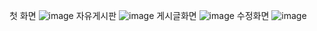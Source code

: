 첫 화면
![image](https://github.com/jungwontwo2/Basic-Board/assets/65643842/1b89c84a-81bb-49bf-8687-6d7b52d737f9)
자유게시판
![image](https://github.com/jungwontwo2/Basic-Board/assets/65643842/4e8a4dce-f751-4943-8942-6f6406297f9f)
게시글화면
![image](https://github.com/jungwontwo2/Basic-Board/assets/65643842/7f8b703c-cb1c-4108-8e24-b8460404a081)
수정화면
![image](https://github.com/jungwontwo2/Basic-Board/assets/65643842/f3e27be9-8291-4dc7-9570-510166823a34)
